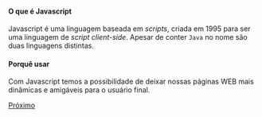 #### O que é Javascript

Javascript é uma linguagem baseada em *scripts*, criada em 1995 para ser uma linguagem de *script client-side*. Apesar de conter `Java` no nome são duas linguagens distintas.


#### Porquê usar
Com Javascript temos a possibilidade de deixar nossas páginas WEB mais dinâmicas e amigáveis para o usuário final.

[Próximo](https://github.com/operandbr/operand-is-cool/blob/master/JS/02_start.md)
